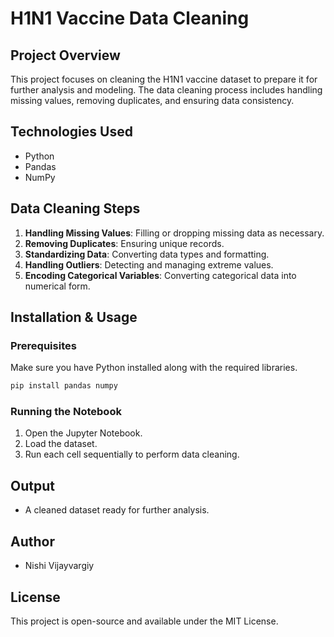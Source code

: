 # H1N1 Vaccine Data Cleaning

## Project Overview
This project focuses on cleaning the H1N1 vaccine dataset to prepare it for further analysis and modeling. The data cleaning process includes handling missing values, removing duplicates, and ensuring data consistency.

## Technologies Used
- Python
- Pandas
- NumPy

## Data Cleaning Steps
1. **Handling Missing Values**: Filling or dropping missing data as necessary.
2. **Removing Duplicates**: Ensuring unique records.
3. **Standardizing Data**: Converting data types and formatting.
4. **Handling Outliers**: Detecting and managing extreme values.
5. **Encoding Categorical Variables**: Converting categorical data into numerical form.

## Installation & Usage
### Prerequisites
Make sure you have Python installed along with the required libraries.

```bash
pip install pandas numpy
```

### Running the Notebook
1. Open the Jupyter Notebook.
2. Load the dataset.
3. Run each cell sequentially to perform data cleaning.

## Output
- A cleaned dataset ready for further analysis.

## Author
- Nishi Vijayvargiy

## License
This project is open-source and available under the MIT License.
